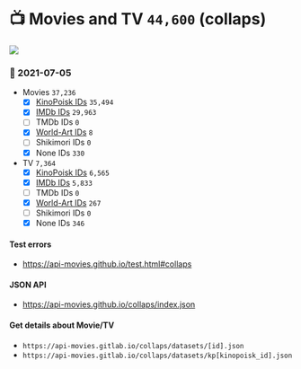 # :tv: Movies and TV `44,600` (collaps)

<a href="https://API-Movies.github.io"><img src="https://API-Movies.github.io/banner.png?cache"></a>

### :date: 2021-07-05
- Movies `37,236`
  - [x] <a href="https://API-Movies.github.io/collaps/movie_kinopoisk_ids.json">KinoPoisk IDs</a> `35,494`
  - [x] <a href="https://API-Movies.github.io/collaps/movie_imdb_ids.json">IMDb IDs</a> `29,963`
  - [ ] TMDb IDs `0`
  - [x] <a href="https://API-Movies.github.io/collaps/movie_world_art_ids.json">World-Art IDs</a> `8`
  - [ ] Shikimori IDs `0`
  - [x] None IDs `330`
- TV `7,364`
  - [x] <a href="https://API-Movies.github.io/collaps/tv_kinopoisk_ids.json">KinoPoisk IDs</a> `6,565`
  - [x] <a href="https://API-Movies.github.io/collaps/tv_imdb_ids.json">IMDb IDs</a> `5,833`
  - [ ] TMDb IDs `0`
  - [x] <a href="https://API-Movies.github.io/collaps/tv_world_art_ids.json">World-Art IDs</a> `267`
  - [ ] Shikimori IDs `0`
  - [x] None IDs `346`
#### Test errors
- <a href='https://api-movies.github.io/test.html#collaps'>https://api-movies.github.io/test.html#collaps</a>
#### JSON API
- <a href='https://api-movies.github.io/collaps/index.json'>https://api-movies.github.io/collaps/index.json</a>
#### Get details about Movie/TV
- `https://api-movies.gitlab.io/collaps/datasets/[id].json`
- `https://api-movies.gitlab.io/collaps/datasets/kp[kinopoisk_id].json`
